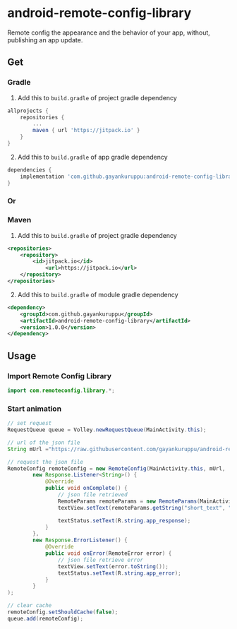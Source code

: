 # android-remote-config-library
Remote config the appearance and the behavior of your app, without, publishing an app update.

## Get

### Gradle

1. Add this to `build.gradle` of project gradle dependency

```groovy
allprojects {
	repositories {
		...
 		maven { url 'https://jitpack.io' }
	}
}
```

2. Add this to `build.gradle` of app gradle dependency

```groovy
dependencies {
	implementation 'com.github.gayankuruppu:android-remote-config-library:1.0.0'
}
```

### Or

### Maven

1. Add this to `build.gradle` of project gradle dependency

```xml
<repositories>
	<repository>
		<id>jitpack.io</id>
	    	<url>https://jitpack.io</url>
	</repository>
</repositories>
```

2. Add this to `build.gradle` of module gradle dependency

```xml
<dependency>
	<groupId>com.github.gayankuruppu</groupId>
	<artifactId>android-remote-config-library</artifactId>
	<version>1.0.0</version>
</dependency>
```
## Usage
### Import Remote Config Library

```java
import com.remoteconfig.library.*;
```

### Start animation

```java
// set request
RequestQueue queue = Volley.newRequestQueue(MainActivity.this);

// url of the json file
String mUrl ="https://raw.githubusercontent.com/gayankuruppu/android-remote-config-library/master/remote-config.json";

// request the json file
RemoteConfig remoteConfig = new RemoteConfig(MainActivity.this, mUrl,
        new Response.Listener<String>() {
            @Override
            public void onComplete() {
                // json file retrieved
                RemoteParams remoteParams = new RemoteParams(MainActivity.this);
                textView.setText(remoteParams.getString("short_text", "some_text"));

                textStatus.setText(R.string.app_response);
            }
        },
        new Response.ErrorListener() {
            @Override
            public void onError(RemoteError error) {
                // json file retrieve error
                textView.setText(error.toString());
                textStatus.setText(R.string.app_error);
            }
        }
);

// clear cache
remoteConfig.setShouldCache(false);
queue.add(remoteConfig);
```
